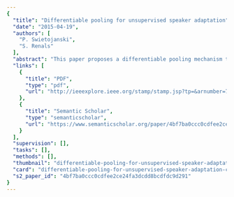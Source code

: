 ```yaml
---
{
  "title": "Differentiable pooling for unsupervised speaker adaptation",
  "date": "2015-04-19",
  "authors": [
    "P. Swietojanski",
    "S. Renals"
  ],
  "abstract": "This paper proposes a differentiable pooling mechanism to perform model-based neural network speaker adaptation. The proposed technique learns a speaker-dependent combination of activations within pools of hidden units, was shown to work well unsupervised, and does not require speaker-adaptive training. We have conducted a set of experiments on the TED talks data, as used in the IWSLT evaluations. Our results indicate that the approach can reduce word error rates (WERs) on standard IWSLT test sets by about 5-11% relative compared to speaker-independent systems and was found complementary to the recently proposed learning hidden units contribution (LHUC) approach, reducing WER by 6-13% relative. Both methods were also found to work well when adapting with small amounts of unsupervised data - 10 seconds is able to decrease the WER by 5% relative compared to the baseline speaker independent system.",
  "links": [
    {
      "title": "PDF",
      "type": "pdf",
      "url": "http://ieeexplore.ieee.org/stamp/stamp.jsp?tp=&arnumber=7178783"
    },
    {
      "title": "Semantic Scholar",
      "type": "semanticscholar",
      "url": "https://www.semanticscholar.org/paper/4bf7ba0ccc0cdfee2ce24fa3dcdd8bcdfdc9d291"
    }
  ],
  "supervision": [],
  "tasks": [],
  "methods": [],
  "thumbnail": "differentiable-pooling-for-unsupervised-speaker-adaptation-thumb.jpg",
  "card": "differentiable-pooling-for-unsupervised-speaker-adaptation-card.jpg",
  "s2_paper_id": "4bf7ba0ccc0cdfee2ce24fa3dcdd8bcdfdc9d291"
}
---
```


